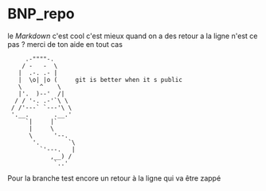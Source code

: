 # BNP_repo

le *Markdown* c'est cool
c'est mieux quand on  a des retour a la ligne
n'est ce pas ?
merci de ton aide en tout cas

```
     .-""""-.
    / -   -  \
   |  .-. .- |
   |  \o| |o (     git is better when it s public
   \     ^    \
   |'.  )--'  /|
  / / '-. .-'`\ \
 / /'---` `---'\ \
 '.__.       .__.'
     `|     |`
      |     \
      \      '--.
       '.        `\
         `'---.   |
            ,__) /
             `..'
```

Pour la branche test
encore un retour à la ligne qui va être zappé
